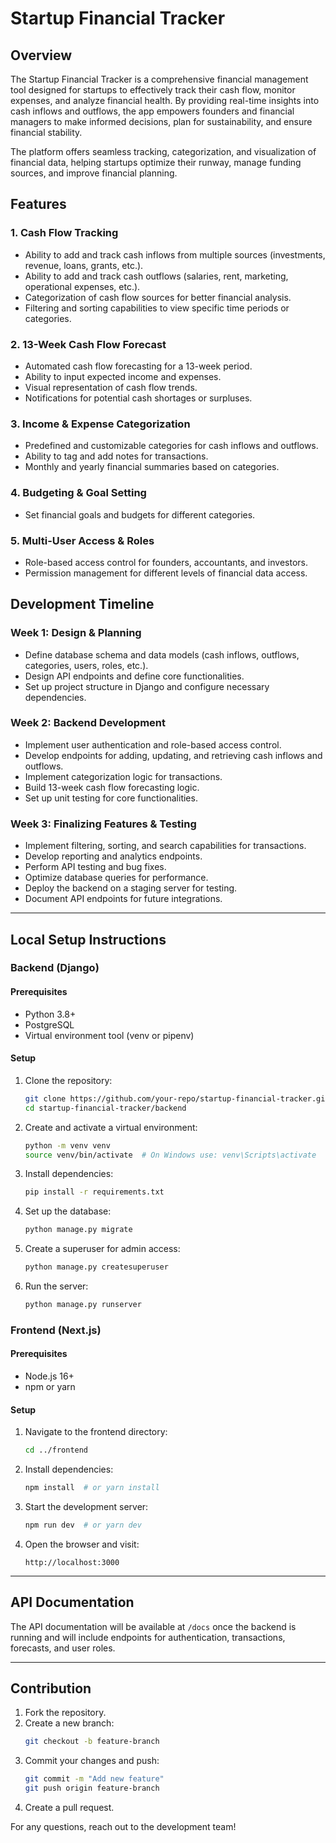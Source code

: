 # Startup Financial Tracker

## Overview
The Startup Financial Tracker is a comprehensive financial management tool designed for startups to effectively track their cash flow, monitor expenses, and analyze financial health. By providing real-time insights into cash inflows and outflows, the app empowers founders and financial managers to make informed decisions, plan for sustainability, and ensure financial stability.

The platform offers seamless tracking, categorization, and visualization of financial data, helping startups optimize their runway, manage funding sources, and improve financial planning.

## Features

### 1. Cash Flow Tracking
- Ability to add and track cash inflows from multiple sources (investments, revenue, loans, grants, etc.).
- Ability to add and track cash outflows (salaries, rent, marketing, operational expenses, etc.).
- Categorization of cash flow sources for better financial analysis.
- Filtering and sorting capabilities to view specific time periods or categories.

### 2. 13-Week Cash Flow Forecast
- Automated cash flow forecasting for a 13-week period.
- Ability to input expected income and expenses.
- Visual representation of cash flow trends.
- Notifications for potential cash shortages or surpluses.

### 3. Income & Expense Categorization
- Predefined and customizable categories for cash inflows and outflows.
- Ability to tag and add notes for transactions.
- Monthly and yearly financial summaries based on categories.

### 4. Budgeting & Goal Setting
- Set financial goals and budgets for different categories.

### 5. Multi-User Access & Roles
- Role-based access control for founders, accountants, and investors.
- Permission management for different levels of financial data access.

## Development Timeline

### **Week 1: Design & Planning**
- Define database schema and data models (cash inflows, outflows, categories, users, roles, etc.).
- Design API endpoints and define core functionalities.
- Set up project structure in Django and configure necessary dependencies.

### **Week 2: Backend Development**
- Implement user authentication and role-based access control.
- Develop endpoints for adding, updating, and retrieving cash inflows and outflows.
- Implement categorization logic for transactions.
- Build 13-week cash flow forecasting logic.
- Set up unit testing for core functionalities.

### **Week 3: Finalizing Features & Testing**
- Implement filtering, sorting, and search capabilities for transactions.
- Develop reporting and analytics endpoints.
- Perform API testing and bug fixes.
- Optimize database queries for performance.
- Deploy the backend on a staging server for testing.
- Document API endpoints for future integrations.

---

## Local Setup Instructions

### **Backend (Django)**

#### **Prerequisites**
- Python 3.8+
- PostgreSQL
- Virtual environment tool (venv or pipenv)

#### **Setup**
1. Clone the repository:
   ```sh
   git clone https://github.com/your-repo/startup-financial-tracker.git
   cd startup-financial-tracker/backend
   ```
2. Create and activate a virtual environment:
   ```sh
   python -m venv venv
   source venv/bin/activate  # On Windows use: venv\Scripts\activate
   ```
3. Install dependencies:
   ```sh
   pip install -r requirements.txt
   ```
4. Set up the database:
   ```sh
   python manage.py migrate
   ```
5. Create a superuser for admin access:
   ```sh
   python manage.py createsuperuser
   ```
6. Run the server:
   ```sh
   python manage.py runserver
   ```

### **Frontend (Next.js)**

#### **Prerequisites**
- Node.js 16+
- npm or yarn

#### **Setup**
1. Navigate to the frontend directory:
   ```sh
   cd ../frontend
   ```
2. Install dependencies:
   ```sh
   npm install  # or yarn install
   ```
3. Start the development server:
   ```sh
   npm run dev  # or yarn dev
   ```
4. Open the browser and visit:
   ```
   http://localhost:3000
   ```

---

## API Documentation
The API documentation will be available at `/docs` once the backend is running and will include endpoints for authentication, transactions, forecasts, and user roles.

---

## Contribution
1. Fork the repository.
2. Create a new branch:
   ```sh
   git checkout -b feature-branch
   ```
3. Commit your changes and push:
   ```sh
   git commit -m "Add new feature"
   git push origin feature-branch
   ```
4. Create a pull request.

For any questions, reach out to the development team!


